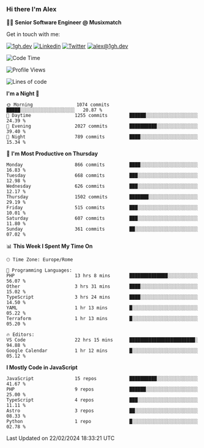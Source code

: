 ### Hi there I'm Alex

👨‍💻 __Senior Software Engineer @ Musixmatch__

Get in touch with me:

[![1gh.dev](https://img.shields.io/static/v1?label=1gh.dev&message=%20&color=red&logo=&style=flat-square&logoColor=white)](https://www.1gh.dev/)
[![Linkedin](https://img.shields.io/static/v1?label=Linkedin&message=%20&color=blue&logo=Linkedin&style=flat-square&logoColor=white)](https://linkedin.com/in/alexghirelli)
[![Twitter](https://img.shields.io/static/v1?label=Twitter&message=%20&color=blue&logo=Twitter&style=flat-square&logoColor=white)](https://twitter.com/alexGhirelli)
[![alex@1gh.dev](https://img.shields.io/static/v1?label=alex@1gh.dev&message=%20&color=red&logo=gmail&style=flat-square&logoColor=white)](mailto:alex@1gh.dev)

<!--START_SECTION:waka-->
![Code Time](http://img.shields.io/badge/Code%20Time-7%2C732%20hrs%2041%20mins-blue)

![Profile Views](http://img.shields.io/badge/Profile%20Views-1-blue)

![Lines of code](https://img.shields.io/badge/From%20Hello%20World%20I%27ve%20Written-25.4%20million%20lines%20of%20code-blue)

**I'm a Night 🦉** 

```text
🌞 Morning                1074 commits        █████░░░░░░░░░░░░░░░░░░░░   20.87 % 
🌆 Daytime                1255 commits        ██████░░░░░░░░░░░░░░░░░░░   24.39 % 
🌃 Evening                2027 commits        ██████████░░░░░░░░░░░░░░░   39.40 % 
🌙 Night                  789 commits         ████░░░░░░░░░░░░░░░░░░░░░   15.34 % 
```
📅 **I'm Most Productive on Thursday** 

```text
Monday                   866 commits         ████░░░░░░░░░░░░░░░░░░░░░   16.83 % 
Tuesday                  668 commits         ███░░░░░░░░░░░░░░░░░░░░░░   12.98 % 
Wednesday                626 commits         ███░░░░░░░░░░░░░░░░░░░░░░   12.17 % 
Thursday                 1502 commits        ███████░░░░░░░░░░░░░░░░░░   29.19 % 
Friday                   515 commits         ███░░░░░░░░░░░░░░░░░░░░░░   10.01 % 
Saturday                 607 commits         ███░░░░░░░░░░░░░░░░░░░░░░   11.80 % 
Sunday                   361 commits         ██░░░░░░░░░░░░░░░░░░░░░░░   07.02 % 
```


📊 **This Week I Spent My Time On** 

```text
🕑︎ Time Zone: Europe/Rome

💬 Programming Languages: 
PHP                      13 hrs 8 mins       ██████████████░░░░░░░░░░░   56.07 % 
Other                    3 hrs 31 mins       ████░░░░░░░░░░░░░░░░░░░░░   15.02 % 
TypeScript               3 hrs 24 mins       ████░░░░░░░░░░░░░░░░░░░░░   14.50 % 
YAML                     1 hr 13 mins        █░░░░░░░░░░░░░░░░░░░░░░░░   05.22 % 
Terraform                1 hr 13 mins        █░░░░░░░░░░░░░░░░░░░░░░░░   05.20 % 

🔥 Editors: 
VS Code                  22 hrs 15 mins      ████████████████████████░   94.88 % 
Google Calendar          1 hr 12 mins        █░░░░░░░░░░░░░░░░░░░░░░░░   05.12 % 
```

**I Mostly Code in JavaScript** 

```text
JavaScript               15 repos            ██████████░░░░░░░░░░░░░░░   41.67 % 
PHP                      9 repos             ██████░░░░░░░░░░░░░░░░░░░   25.00 % 
TypeScript               4 repos             ███░░░░░░░░░░░░░░░░░░░░░░   11.11 % 
Astro                    3 repos             ██░░░░░░░░░░░░░░░░░░░░░░░   08.33 % 
Python                   1 repo              █░░░░░░░░░░░░░░░░░░░░░░░░   02.78 % 
```




 Last Updated on 22/02/2024 18:33:21 UTC
<!--END_SECTION:waka-->
